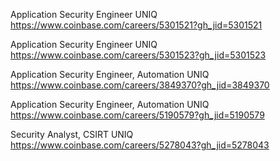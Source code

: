Application Security Engineer UNIQ https://www.coinbase.com/careers/5301521?gh_jid=5301521

Application Security Engineer UNIQ https://www.coinbase.com/careers/5301523?gh_jid=5301523

Application Security Engineer, Automation UNIQ https://www.coinbase.com/careers/3849370?gh_jid=3849370

Application Security Engineer, Automation UNIQ https://www.coinbase.com/careers/5190579?gh_jid=5190579

Security Analyst, CSIRT UNIQ https://www.coinbase.com/careers/5278043?gh_jid=5278043

